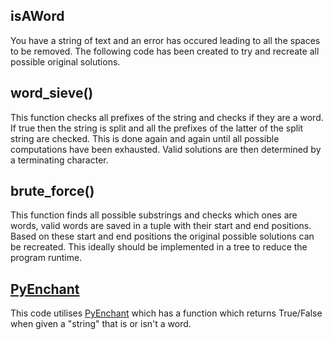 ## isAWord

You have a string of text and an error has occured leading to all the spaces to be removed. The following code has been created to try and recreate all possible original solutions.

## word_sieve()

This function checks all prefixes of the string and checks if they are a word. If true then the string is split and all the prefixes of the latter of the split string are checked. This is done again and again until all possible computations have been exhausted. Valid solutions are then determined by a terminating character. 

## brute_force()

This function finds all possible substrings and checks which ones are words, valid words are saved in a tuple with their start and end positions. Based on these start and end positions the original possible solutions can be recreated. This ideally should be implemented in a tree to reduce the program runtime.

## [PyEnchant](https://github.com/rfk/pyenchant)

This code utilises [PyEnchant](https://github.com/rfk/pyenchant) which has a function which returns True/False when given a "string" that is or isn't a word. 